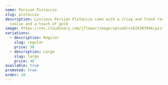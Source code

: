 ```yaml
---
name: Persian Pistaccio
slug: pistaccio
description: Luscious Persian Pistaccio cake with a crisp and fresh raspberrry
  coolie and a touch of gold
image: https://res.cloudinary.com/jflower/image/upload/v1624307846/pistaccio-cake_tbh2d9.jpg
variations:
  - description: Regular
    slug: regular
    price: 38
  - description: Large
    slug: large
    price: 48
available: true
promoted: true
order: 10
---
```

